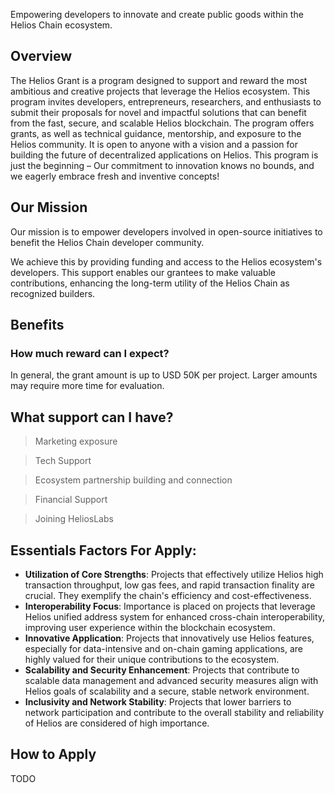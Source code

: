 Empowering developers to innovate and create public goods within the Helios Chain ecosystem.

## Overview

The Helios Grant is a program designed to support and reward the most ambitious and creative projects that leverage the Helios ecosystem. This program invites developers, entrepreneurs, researchers, and enthusiasts to submit their proposals for novel and impactful solutions that can benefit from the fast, secure, and scalable Helios blockchain. The program offers grants, as well as technical guidance, mentorship, and exposure to the Helios community. It is open to anyone with a vision and a passion for building the future of decentralized applications on Helios.
This program is just the beginning – Our commitment to innovation knows no bounds, and we eagerly embrace fresh and inventive concepts!

## Our Mission

Our mission is to empower developers involved in open-source initiatives to benefit the Helios Chain developer community.

We achieve this by providing funding and access to the Helios ecosystem's developers. This support enables our grantees to make valuable contributions, enhancing the long-term utility of the Helios Chain as recognized builders.

## Benefits

### How much reward can I expect?

In general, the grant amount is up to USD 50K per project. Larger amounts may require more time for evaluation.

## What support can I have?

> Marketing exposure

> Tech Support

> Ecosystem partnership building and connection

> Financial Support

> Joining HeliosLabs

## Essentials Factors For Apply:

- **Utilization of Core Strengths**: Projects that effectively utilize Helios high transaction throughput, low gas fees, and rapid transaction finality are crucial. They exemplify the chain's efficiency and cost-effectiveness.
- **Interoperability Focus**: Importance is placed on projects that leverage Helios unified address system for enhanced cross-chain interoperability, improving user experience within the blockchain ecosystem.
- **Innovative Application**: Projects that innovatively use Helios features, especially for data-intensive and on-chain gaming applications, are highly valued for their unique contributions to the ecosystem.
- **Scalability and Security Enhancement**: Projects that contribute to scalable data management and advanced security measures align with Helios goals of scalability and a secure, stable network environment.
- **Inclusivity and Network Stability**: Projects that lower barriers to network participation and contribute to the overall stability and reliability of Helios are considered of high importance.

## How to Apply


TODO